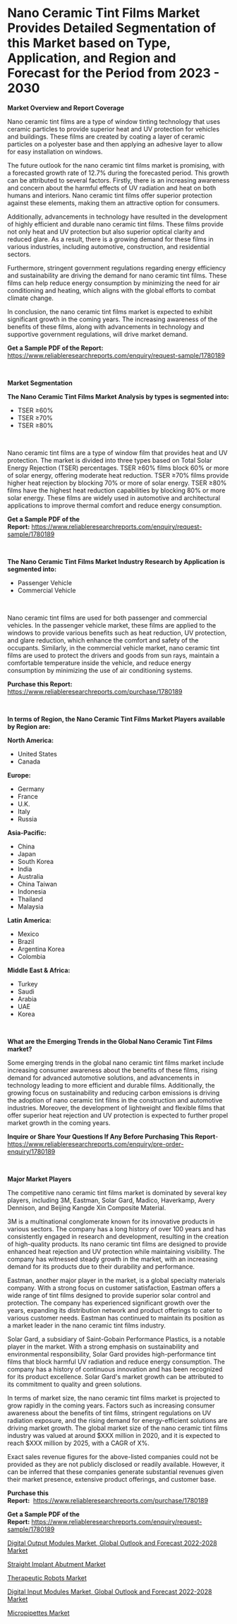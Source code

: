 <p><h1>Nano Ceramic Tint Films Market Provides Detailed Segmentation of this Market based on Type, Application, and Region and Forecast for the Period from 2023 - 2030</h1></p><p><strong>Market Overview and Report Coverage</strong></p>
<p><p>Nano ceramic tint films are a type of window tinting technology that uses ceramic particles to provide superior heat and UV protection for vehicles and buildings. These films are created by coating a layer of ceramic particles on a polyester base and then applying an adhesive layer to allow for easy installation on windows.</p><p>The future outlook for the nano ceramic tint films market is promising, with a forecasted growth rate of 12.7% during the forecasted period. This growth can be attributed to several factors. Firstly, there is an increasing awareness and concern about the harmful effects of UV radiation and heat on both humans and interiors. Nano ceramic tint films offer superior protection against these elements, making them an attractive option for consumers.</p><p>Additionally, advancements in technology have resulted in the development of highly efficient and durable nano ceramic tint films. These films provide not only heat and UV protection but also superior optical clarity and reduced glare. As a result, there is a growing demand for these films in various industries, including automotive, construction, and residential sectors.</p><p>Furthermore, stringent government regulations regarding energy efficiency and sustainability are driving the demand for nano ceramic tint films. These films can help reduce energy consumption by minimizing the need for air conditioning and heating, which aligns with the global efforts to combat climate change.</p><p>In conclusion, the nano ceramic tint films market is expected to exhibit significant growth in the coming years. The increasing awareness of the benefits of these films, along with advancements in technology and supportive government regulations, will drive market demand.</p></p>
<p><strong>Get a Sample PDF of the Report:</strong> <a href="https://www.reliableresearchreports.com/enquiry/request-sample/1780189">https://www.reliableresearchreports.com/enquiry/request-sample/1780189</a></p>
<p>&nbsp;</p>
<p><strong>Market Segmentation</strong></p>
<p><strong>The Nano Ceramic Tint Films Market Analysis by types is segmented into:</strong></p>
<p><ul><li>TSER ≥60%</li><li>TSER ≥70%</li><li>TSER ≥80%</li></ul></p>
<p>&nbsp;</p>
<p><p>Nano ceramic tint films are a type of window film that provides heat and UV protection. The market is divided into three types based on Total Solar Energy Rejection (TSER) percentages. TSER ≥60% films block 60% or more of solar energy, offering moderate heat reduction. TSER ≥70% films provide higher heat rejection by blocking 70% or more of solar energy. TSER ≥80% films have the highest heat reduction capabilities by blocking 80% or more solar energy. These films are widely used in automotive and architectural applications to improve thermal comfort and reduce energy consumption.</p></p>
<p><strong>Get a Sample PDF of the Report:</strong>&nbsp;<a href="https://www.reliableresearchreports.com/enquiry/request-sample/1780189">https://www.reliableresearchreports.com/enquiry/request-sample/1780189</a></p>
<p>&nbsp;</p>
<p><strong>The Nano Ceramic Tint Films Market Industry Research by Application is segmented into:</strong></p>
<p><ul><li>Passenger Vehicle</li><li>Commercial Vehicle</li></ul></p>
<p>&nbsp;</p>
<p><p>Nano ceramic tint films are used for both passenger and commercial vehicles. In the passenger vehicle market, these films are applied to the windows to provide various benefits such as heat reduction, UV protection, and glare reduction, which enhance the comfort and safety of the occupants. Similarly, in the commercial vehicle market, nano ceramic tint films are used to protect the drivers and goods from sun rays, maintain a comfortable temperature inside the vehicle, and reduce energy consumption by minimizing the use of air conditioning systems.</p></p>
<p><strong>Purchase this Report:</strong>&nbsp; <a href="https://www.reliableresearchreports.com/purchase/1780189">https://www.reliableresearchreports.com/purchase/1780189</a></p>
<p>&nbsp;</p>
<p><strong>In terms of Region, the Nano Ceramic Tint Films Market Players available by Region are:</strong></p>
<p>
    <p> <strong> North America: </strong>
        <ul>
            <li>United States</li>
            <li>Canada</li>
        </ul>
        </p> 
    <p> <strong> Europe: </strong>
        <ul>
            <li>Germany</li>
            <li>France</li>
            <li>U.K.</li>
            <li>Italy</li>
            <li>Russia</li>
        </ul>
        </p> 
    <p> <strong> Asia-Pacific: </strong>
        <ul>
            <li>China</li>
            <li>Japan</li>
            <li>South Korea</li>
            <li>India</li>
            <li>Australia</li>
            <li>China Taiwan</li>
            <li>Indonesia</li>
            <li>Thailand</li>
            <li>Malaysia</li>
        </ul>
        </p> 
    <p> <strong> Latin America: </strong>
        <ul>
            <li>Mexico</li>
            <li>Brazil</li>
            <li>Argentina Korea</li>
            <li>Colombia</li>
        </ul>
        </p> 
    <p> <strong> Middle East & Africa: </strong>
        <ul>
            <li>Turkey</li>
            <li>Saudi</li>
            <li>Arabia</li>
            <li>UAE</li>
            <li>Korea</li>
        </ul>
    </p>
    </p>
<p>&nbsp;</p>
<p><strong>What are the Emerging Trends in the Global Nano Ceramic Tint Films market?</strong></p>
<p><p>Some emerging trends in the global nano ceramic tint films market include increasing consumer awareness about the benefits of these films, rising demand for advanced automotive solutions, and advancements in technology leading to more efficient and durable films. Additionally, the growing focus on sustainability and reducing carbon emissions is driving the adoption of nano ceramic tint films in the construction and automotive industries. Moreover, the development of lightweight and flexible films that offer superior heat rejection and UV protection is expected to further propel market growth in the coming years.</p></p>
<p><strong>Inquire or Share Your Questions If Any Before Purchasing This Report</strong>- <a href="https://www.reliableresearchreports.com/enquiry/pre-order-enquiry/1780189">https://www.reliableresearchreports.com/enquiry/pre-order-enquiry/1780189</a></p>
<p>&nbsp;</p>
<p><strong>Major Market Players</strong></p>
<p><p>The competitive nano ceramic tint films market is dominated by several key players, including 3M, Eastman, Solar Gard, Madico, Haverkamp, Avery Dennison, and Beijing Kangde Xin Composite Material.</p><p>3M is a multinational conglomerate known for its innovative products in various sectors. The company has a long history of over 100 years and has consistently engaged in research and development, resulting in the creation of high-quality products. Its nano ceramic tint films are designed to provide enhanced heat rejection and UV protection while maintaining visibility. The company has witnessed steady growth in the market, with an increasing demand for its products due to their durability and performance.</p><p>Eastman, another major player in the market, is a global specialty materials company. With a strong focus on customer satisfaction, Eastman offers a wide range of tint films designed to provide superior solar control and protection. The company has experienced significant growth over the years, expanding its distribution network and product offerings to cater to various customer needs. Eastman has continued to maintain its position as a market leader in the nano ceramic tint films industry.</p><p>Solar Gard, a subsidiary of Saint-Gobain Performance Plastics, is a notable player in the market. With a strong emphasis on sustainability and environmental responsibility, Solar Gard provides high-performance tint films that block harmful UV radiation and reduce energy consumption. The company has a history of continuous innovation and has been recognized for its product excellence. Solar Gard's market growth can be attributed to its commitment to quality and green solutions.</p><p>In terms of market size, the nano ceramic tint films market is projected to grow rapidly in the coming years. Factors such as increasing consumer awareness about the benefits of tint films, stringent regulations on UV radiation exposure, and the rising demand for energy-efficient solutions are driving market growth. The global market size of the nano ceramic tint films industry was valued at around $XXX million in 2020, and it is expected to reach $XXX million by 2025, with a CAGR of X%.</p><p>Exact sales revenue figures for the above-listed companies could not be provided as they are not publicly disclosed or readily available. However, it can be inferred that these companies generate substantial revenues given their market presence, extensive product offerings, and customer base.</p></p>
<p><strong>Purchase this Report:</strong>&nbsp;&nbsp;<a href="https://www.reliableresearchreports.com/purchase/1780189">https://www.reliableresearchreports.com/purchase/1780189</a></p>
<p></p>
<p><strong>Get a Sample PDF of the Report:</strong>&nbsp;<a href="https://www.reliableresearchreports.com/enquiry/request-sample/1780189">https://www.reliableresearchreports.com/enquiry/request-sample/1780189</a></p>
<p><p><a href="https://medium.com/@hugthess010/digital-output-modules-market-global-outlook-and-forecast-2022-2028-market-size-reveals-the-best-64451ecd2d6c">Digital Output Modules Market, Global Outlook and Forecast 2022-2028 Market</a></p><p><a href="https://www.linkedin.com/pulse/decoding-straight-implant-abutment-market-deep-dive-latest-7vjic/">Straight Implant Abutment Market</a></p><p><a href="https://www.linkedin.com/pulse/therapeutic-robots-market-research-report-unlocks-analysis-oeuec/">Therapeutic Robots Market</a></p><p><a href="https://medium.com/@moribenton733320/digital-input-modules-market-global-outlook-and-forecast-2022-2028-market-competitive-analysis-f19873da36fe">Digital Input Modules Market, Global Outlook and Forecast 2022-2028 Market</a></p><p><a href="https://www.linkedin.com/pulse/micropipettes-market-share-amp-new-trends-analysis-report-lkufc/">Micropipettes Market</a></p></p>
